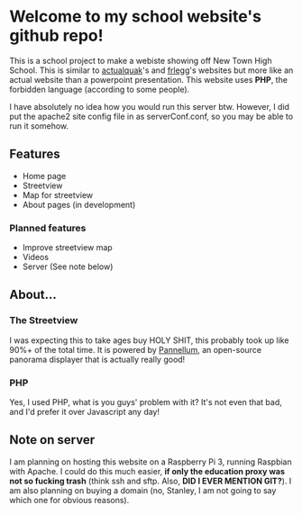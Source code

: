 # Welcome to my school website's github repo!
This is a school project to make a webiste showing off New Town High School. This is similar to [actualquak](https://github.com/actualquak/School-View)'s and [frlegg](https://github.com/frlegg/School-View)'s websites but more like an actual website than a powerpoint presentation. This website uses **PHP**, the forbidden language (according to some people).

I have absolutely no idea how you would run this server btw. However, I did put the apache2 site config file in as serverConf.conf, so you may be able to run it somehow.

## Features
* Home page
* Streetview
* Map for streetview
* About pages (in development)
### Planned features
* Improve streetview map
* Videos
* Server (See note below)

## About...
### The Streetview
I was expecting this to take ages buy HOLY SHIT, this probably took up like 90%+ of the total time.
It is powered by [Pannellum](https://pannellum.org/), an open-source panorama displayer that is actually really good!
### PHP
Yes, I used PHP, what is you guys' problem with it? It's not even that bad, and I'd prefer it over Javascript any day!
## Note on server
I am planning on hosting this website on a Raspberry Pi 3, running Raspbian with Apache. I could do this much easier, **if only the education proxy was not so fucking trash** (think ssh and sftp. Also, **DID I EVER MENTION GIT?**). I am also planning on buying a domain (no, Stanley, I am not going to say which one for obvious reasons).
